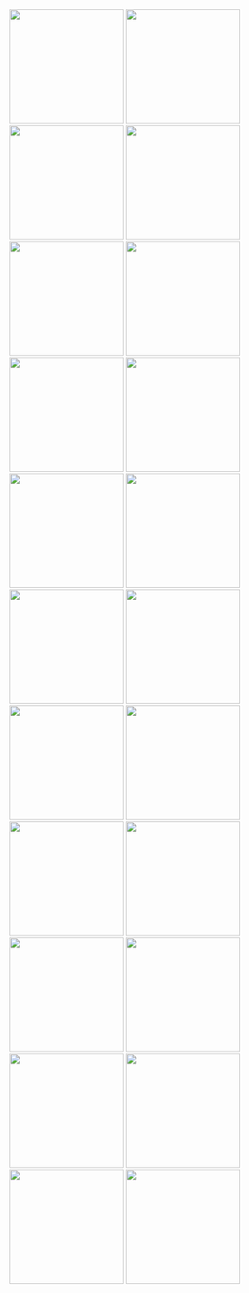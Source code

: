 <img style="width:200px;" src="./5-9-24/IMG_1455.PNG"> 
<img style="width:200px;" src="./5-9-24/IMG_1434.PNG"> 
<img style="width:200px;" src="./5-9-24/IMG_1435.PNG"> 
<img style="width:200px;" src="./5-9-24/IMG_1436.PNG"> 
<img style="width:200px;" src="./5-9-24/IMG_1437.PNG"> 
<img style="width:200px;" src="./5-9-24/IMG_1438.PNG"> 
<img style="width:200px;" src="./5-9-24/IMG_1439.PNG"> 
<img style="width:200px;" src="./5-9-24/IMG_1440.PNG"> 
<img style="width:200px;" src="./5-9-24/IMG_1441.PNG"> 
<img style="width:200px;" src="./5-9-24/IMG_1442.PNG"> 
<img style="width:200px;" src="./5-9-24/IMG_1443.PNG"> 
<img style="width:200px;" src="./5-9-24/IMG_1444.PNG"> 
<img style="width:200px;" src="./5-9-24/IMG_1446.PNG"> 
<img style="width:200px;" src="./5-9-24/IMG_1447.PNG"> 
<img style="width:200px;" src="./5-9-24/IMG_1450.PNG"> 
<img style="width:200px;" src="./5-9-24/IMG_1454.PNG"> 
<img style="width:200px;" src="./5-9-24/IMG_1456.PNG"> 
<img style="width:200px;" src="./5-9-24/IMG_1457.PNG"> 
<img style="width:200px;" src="./5-9-24/IMG_1525.PNG"> 
<img style="width:200px;" src="./5-9-24/IMG_1526.PNG"> 
<img style="width:200px;" src="./5-9-24/IMG_1527.PNG"> 
<img style="width:200px;" src="./5-9-24/IMG_1528.PNG"> 